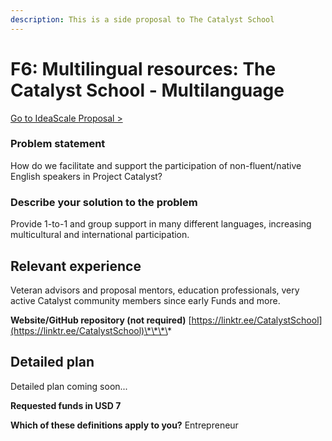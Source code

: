```yaml
---
description: This is a side proposal to The Catalyst School
---
```


# F6: Multilingual resources: The Catalyst School - Multilanguage

[Go to IdeaScale Proposal &gt;](https://cardano.ideascale.com/a/dtd/The-Catalyst-School-Multilanguage/368887-48088)

### **Problem statement**

How do we facilitate and support the participation of non-fluent/native English speakers in Project Catalyst?

### **Describe your solution to the problem**

Provide 1-to-1 and group support in many different languages, increasing multicultural and international participation.

## **Relevant experience**

Veteran advisors and proposal mentors, education professionals, very active Catalyst community members since early Funds and more.

**Website/GitHub repository \(not required\)** [https://linktr.ee/CatalystSchool](https://linktr.ee/CatalystSchool)\*\*\*\*

## **Detailed plan**

Detailed plan coming soon...

**Requested funds in USD 7**

**Which of these definitions apply to you?** Entrepreneur

